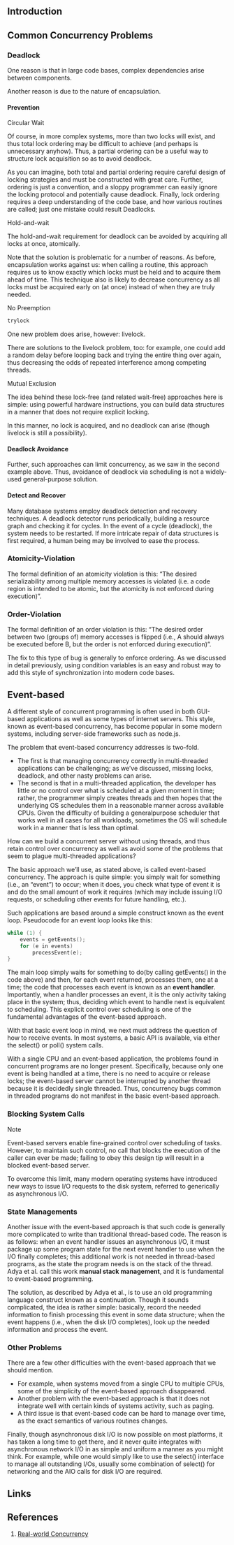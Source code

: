 ## Introduction




## Common Concurrency Problems


### Deadlock

One reason is that in large code bases, complex dependencies arise between components.

Another reason is due to the nature of encapsulation.

#### Prevention

Circular Wait

Of course, in more complex systems, more than two locks will exist, and thus total lock ordering may be difficult to achieve (and perhaps is unnecessary anyhow).
Thus, a partial ordering can be a useful way to structure lock acquisition so as to avoid deadlock.

As you can imagine, both total and partial ordering require careful design of locking strategies and must be constructed with great care.
Further, ordering is just a convention, and a sloppy programmer can easily ignore the locking protocol and potentially cause deadlock.
Finally, lock ordering requires a deep understanding of the code base, and how various routines are called; just one mistake could result Deadlocks.


Hold-and-wait


The hold-and-wait requirement for deadlock can be avoided by acquiring all locks at once, atomically.

Note that the solution is problematic for a number of reasons.
As before, encapsulation works against us: when calling a routine, this approach requires us to know exactly which locks must be held and to acquire them ahead of time.
This technique also is likely to decrease concurrency as all locks must be acquired early on (at once) instead of when they are truly needed.

No Preemption


```c
trylock
```

One new problem does arise, however: livelock.

There are solutions to the livelock problem, too: for example, one could add a random delay before looping back and trying the entire thing over again, thus decreasing the odds of repeated interference among competing threads.


Mutual Exclusion

The idea behind these lock-free (and related wait-free) approaches here is simple: using powerful hardware instructions, you can build data structures in a manner that does not require explicit locking.

In this manner, no lock is acquired, and no deadlock can arise (though livelock is still a possibility).

#### Deadlock Avoidance

Further, such approaches can limit concurrency, as we saw in the second example above. Thus, avoidance of deadlock via scheduling is not a widely-used general-purpose solution.

#### Detect and Recover

Many database systems employ deadlock detection and recovery techniques. A deadlock detector runs periodically, building a resource graph and checking it for cycles.
In the event of a cycle (deadlock), the system needs to be restarted. If more intricate repair of data structures is first required, a human being may be involved to ease the process.


### Atomicity-Violation

The formal definition of an atomicity violation is this: “The desired serializability among multiple memory accesses is violated (i.e. a code region is intended to be atomic, but the atomicity is not enforced during execution)”.

### Order-Violation

The formal definition of an order violation is this: “The desired order between two (groups of) memory accesses is flipped (i.e., A should always be executed before B, but the order is not enforced during execution)”.

The fix to this type of bug is generally to enforce ordering. As we discussed in detail previously, using condition variables is an easy and robust way to add this style of synchronization into modern code bases.


## Event-based

A different style of concurrent programming is often used in both GUI-based applications as well as some types of internet servers. 
This style, known as event-based concurrency, has become popular in some modern systems, including server-side frameworks such as node.js.

The problem that event-based concurrency addresses is two-fold. 

- The first is that managing concurrency correctly in multi-threaded applications can be challenging; as we’ve discussed, missing locks, deadlock, and other nasty problems can arise. 
- The second is that in a multi-threaded application, the developer has little or no control over what is scheduled at a given moment in time; 
  rather, the programmer simply creates threads and then hopes that the underlying OS schedules them in a reasonable manner across available CPUs. 
  Given the difficulty of building a generalpurpose scheduler that works well in all cases for all workloads, sometimes the OS will schedule work in a manner that is less than optimal.

How can we build a concurrent server without using threads, and thus retain control over concurrency as well as avoid some of the problems that seem to plague multi-threaded applications?

The basic approach we’ll use, as stated above, is called event-based concurrency. 
The approach is quite simple: you simply wait for something (i.e., an “event”) to occur; when it does, you check what type of event it is and do the small amount of work it requires (which may include issuing I/O requests, or scheduling other events for future handling, etc.).

Such applications are based around a simple construct known as the event loop. Pseudocode for an event loop looks like this:
```c
while (1) {
    events = getEvents();
    for (e in events)
        processEvent(e);
}
```
The main loop simply waits for something to do(by calling getEvents() in the code above) and then, for each event returned, processes them, one at a time; the code that processes each event is known as an **event handler**. 
Importantly, when a handler processes an event, it is the only activity taking place in the system; thus, deciding which event to handle next is equivalent to scheduling. 
This explicit control over scheduling is one of the fundamental advantages of the event-based approach.


With that basic event loop in mind, we next must address the question of how to receive events. In most systems, a basic API is available, via either the select() or poll() system calls.

With a single CPU and an event-based application, the problems found in concurrent programs are no longer present. 
Specifically, because only one event is being handled at a time, there is no need to acquire or release locks; the event-based server cannot be interrupted by another thread because it is decidedly single threaded. 
Thus, concurrency bugs common in threaded programs do not manifest in the basic event-based approach.

### Blocking System Calls

> [!NOTE]
> Event-based servers enable fine-grained control over scheduling of tasks.
> However, to maintain such control, no call that blocks the execution of the caller can ever be made; failing to obey this design tip will result in a blocked event-based server.

To overcome this limit, many modern operating systems have introduced new ways to issue I/O requests to the disk system, referred to generically as asynchronous I/O.

### State Managements

Another issue with the event-based approach is that such code is generally more complicated to write than traditional thread-based code. 
The reason is as follows: when an event handler issues an asynchronous I/O, it must package up some program state for the next event handler to use when the I/O finally completes; 
this additional work is not needed in thread-based programs, as the state the program needs is on the stack of the thread. 
Adya et al. call this work **manual stack management**, and it is fundamental to event-based programming.

The solution, as described by Adya et al., is to use an old programming language construct known as a continuation. 
Though it sounds complicated, the idea is rather simple: basically, record the needed information to finish processing this event in some data structure; when the event happens (i.e., when the disk I/O completes), look up the needed information and process the event.

### Other Problems

There are a few other difficulties with the event-based approach that we should mention. 

- For example, when systems moved from a single CPU to multiple CPUs, some of the simplicity of the event-based approach disappeared.
- Another problem with the event-based approach is that it does not integrate well with certain kinds of systems activity, such as paging.
- A third issue is that event-based code can be hard to manage over time, as the exact semantics of various routines changes. 

Finally, though asynchronous disk I/O is now possible on most platforms, it has taken a long time to get there, and it never quite integrates with asynchronous network I/O in as simple and uniform a manner as you might think. 
For example, while one would simply like to use the select() interface to manage all outstanding I/Os, usually some combination of select() for networking and the AIO calls for disk I/O are required.




## Links

## References

1. [Real-world Concurrency](https://queue.acm.org/detail.cfm?id=1454462)